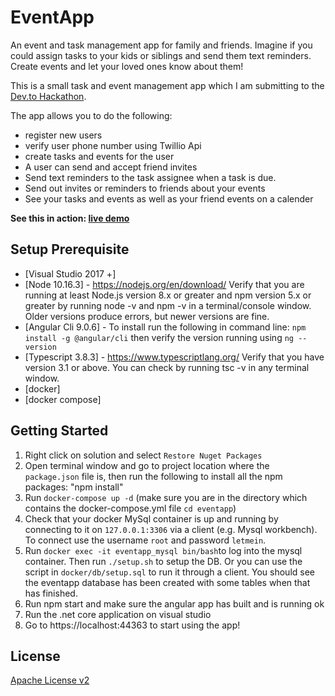 # EventApp
An event and task management app for family and friends. Imagine if you could assign tasks to your kids or siblings and send them text reminders. Create events and let your loved ones know about them!

This is a small task and event management app which I am submitting to the [Dev.to Hackathon](https://dev.to/devteam/announcing-the-twilio-hackathon-on-dev-2lh8).

The app allows you to do the following:
- register new users
- verify user phone number using Twillio Api
- create tasks and events for the user
- A user can send and accept friend invites
- Send text reminders to the task assignee when a task is due.
- Send out invites or reminders to friends about your events 
- See your tasks and events as well as your friend events on a calender

**See this in action: [live demo](https://eventapplication.azurewebsites.net/authentication/login)**

## Setup Prerequisite 

- [Visual Studio 2017 +]
- [Node 10.16.3] - https://nodejs.org/en/download/ 
Verify that you are running at least Node.js version 8.x or greater and npm version 5.x or greater by running node -v and npm -v in a terminal/console window. Older versions produce errors, but newer versions are fine.
- [Angular Cli 9.0.6] - To install run the following in command line: `npm install -g @angular/cli` then verify the version running using `ng --version`
- [Typescript 3.8.3] - https://www.typescriptlang.org/ Verify that you have version 3.1 or above. You can check by running tsc -v in any terminal window.
- [docker]
- [docker compose]

## Getting Started

1. Right click on solution and select `Restore Nuget Packages`
2. Open terminal window and go to project location where the `package.json` file is, then run the following to install all the npm packages: "npm install"
3. Run `docker-compose up -d` (make sure you are in the directory which contains the docker-compose.yml file `cd eventapp`)
4. Check that your docker MySql container is up and running by connecting to it on `127.0.0.1:3306` via a client (e.g. Mysql workbench). To connect use the username `root` and password `letmein`. 
5. Run `docker exec -it eventapp_mysql bin/bash`to log into the mysql container. Then run `./setup.sh` to setup the DB. Or you can use the script in `docker/db/setup.sql` to run it through a client. You should see the eventapp database has been created with some tables when that has finished.
5. Run npm start and make sure the angular app has built and is running ok
6. Run the .net core application on visual studio
7. Go to https://localhost:44363 to start using the app!

## License

[Apache License v2](http://www.apache.org/licenses/)
